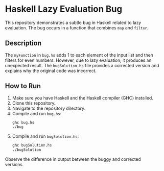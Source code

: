 # Haskell Lazy Evaluation Bug

This repository demonstrates a subtle bug in Haskell related to lazy evaluation. The bug occurs in a function that combines `map` and `filter`. 

## Description
The `myFunction` in `bug.hs` adds 1 to each element of the input list and then filters for even numbers. However, due to lazy evaluation, it produces an unexpected result. The `bugSolution.hs` file provides a corrected version and explains why the original code was incorrect.

## How to Run

1.  Make sure you have Haskell and the Haskell compiler (GHC) installed.
2.  Clone this repository.
3.  Navigate to the repository directory.
4.  Compile and run `bug.hs`:
    ```bash
    ghc bug.hs
    ./bug
    ```
5.  Compile and run `bugSolution.hs`:
    ```bash
    ghc bugSolution.hs
    ./bugSolution
    ```

Observe the difference in output between the buggy and corrected versions.